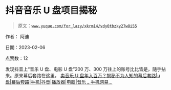 # 抖音音乐 U 盘项目揭秘

> 原文：[`www.yuque.com/for_lazy/xkrm14/vdy0tbzky27w8i55`](https://www.yuque.com/for_lazy/xkrm14/vdy0tbzky27w8i55)

作者： 阿迪

日期：2023-02-06

点赞数：12

发现抖音上“音乐 U 盘、电影 U 盘”200 万、300 万往上的账号比比皆是，随手拈来。原来幕后套路在这里， [卖音乐 U 盘年入百万？揭秘不为人知的幕后套路|u 盘|幕后套路|手机|抖音|播放器|电脑|音乐 _ 手机网易...](https://3g.163.com/dy/article_cambrian/HR2UPQDT051100B9.html)

